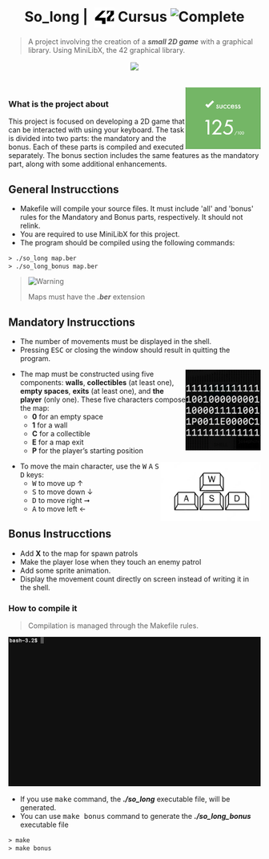 <!--HEADER-->
<h1 align="center"> So_long | 
 <picture>
  <source media="(prefers-color-scheme: dark)" srcset="https://raw.githubusercontent.com/josephcheel/42-Cursus/main/resources/42_Logo_White.svg">
  <img alt="42" width=40 align="center" src="https://raw.githubusercontent.com/josephcheel/42-Cursus/main/resources/42_Logo.svg">
 </picture>
 Cursus 
  <img alt="Complete" src="https://raw.githubusercontent.com/Mqxx/GitHub-Markdown/main/blockquotes/badge/dark-theme/complete.svg">
</h1>
<!--FINISH HEADER-->

<!--MINI DESCRIPTION-->
> A project involving the creation of a ***small 2D game*** with a graphical library. Using MiniLibX, the 42 graphical library.

<div align="center">
<img align="center"  width="600" src="https://github.com/josephcheel/readme/blob/main/resources/so_long/SoLongExample.gif">
</div>
<br>
<br>
 <img align="right" width="150" src="https://github.com/josephcheel/readme/blob/main/resources/125_Success.png">
 
### What is the project about

This project is focused on developing a 2D game that can be interacted with using your keyboard. The task is divided into two parts: the mandatory and the bonus. Each of these parts is compiled and executed separately. The bonus section includes the same features as the mandatory part, along with some additional enhancements.

## General Instrucctions
* Makefile will compile your source files. It must include 'all' and 'bonus' rules for the Mandatory and Bonus parts, respectively. It should not relink.
* You are required to use MiniLibX for this project.
* The program should be compiled using the following commands:
 
```shell
> ./so_long map.ber
> ./so_long_bonus map.ber
```
> <picture>
>   <source media="(prefers-color-scheme: light)" srcset="https://raw.githubusercontent.com/Mqxx/GitHub-Markdown/main/blockquotes/badge/light-theme/warning.svg">
>   <img alt="Warning" src="https://raw.githubusercontent.com/Mqxx/GitHub-Markdown/main/blockquotes/badge/dark-theme/warning.svg">
> </picture><br>
>
> Maps must have the ***.ber*** extension

## Mandatory Instrucctions
* The number of movements must be displayed in the shell.
* Pressing <kbd>ESC</kbd> or closing the window should result in quitting the program.

<img align="right" width="150" src="https://github.com/josephcheel/readme/blob/main/resources/so_long/FileMapExample.png">

* The map must be constructed using five components: **walls**, **collectibles** (at least one), **empty spaces**, **exits** (at least one), and **the player** (only one). These five characters compose the map: 
  * **0** for an empty space
  * **1** for a wall
  * **C** for a collectible
  * **E** for a map exit
  * **P** for the player’s starting position

<img align="right" width="200" src="https://github.com/josephcheel/readme/blob/main/resources/so_long/wasd_keys.png">

* To move the main character, use the <kbd>W</kbd> <kbd>A</kbd> <kbd>S</kbd> <kbd>D</kbd> keys:
  * <kbd>W</kbd> to move up ↑
  * <kbd>S</kbd> to move down ↓
  * <kbd>D</kbd> to move right ➞
  * <kbd>A</kbd> to move left ←

## Bonus Instrucctions

* Add **X** to the map for spawn patrols 
* Make the player lose when they touch an enemy patrol
* Add some sprite animation. 
* Display the movement count directly on screen instead of writing it in the shell.
 
### How to compile it
> Compilation is managed through the Makefile rules.


<div align="center">
<img width="1000" src="https://github.com/josephcheel/readme/blob/main/resources/so_long/make_bash.gif">
</div>

* If you use <kbd>make</kbd> command, the ***./so_long*** executable file, will be generated.
* You can use <kbd>make bonus</kbd> command to generate the ***./so_long_bonus*** executable file

```shell
> make
> make bonus
```
